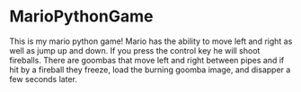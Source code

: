 # MarioPythonGame
This is my mario python game! Mario has the ability to move left and right as well as jump up and down. If you press the control key he will shoot fireballs. There are goombas that move left and right between pipes and if hit by a fireball they freeze, load the burning goomba image, and disapper a few seconds later.
